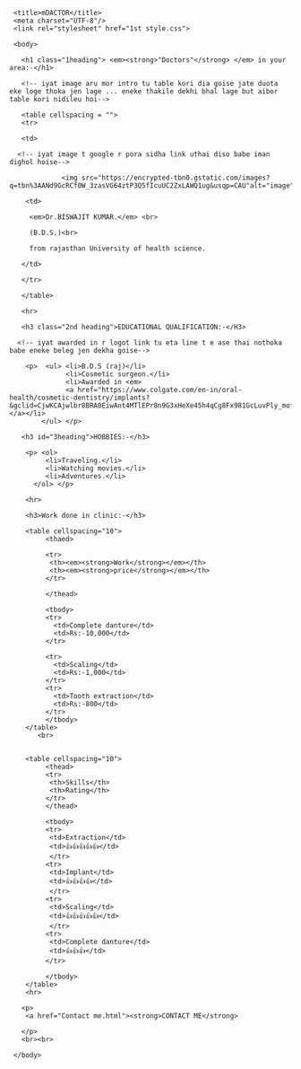 <!DOCTYPE html>
<html>
 <head>
 
	 <title>mDACTOR</title>
	 <meta charset="UTF-8"/>
	 <link rel="stylesheet" href="1st style.css">
	 
 </head>
 
 
 
	 <body>
	 
	   <h1 class="1heading"> <em><strong>"Doctors"</strong> </em> in your area:-</h1>
	   
	   <!-- iyat image aru mor intro tu table kori dia goise jate duota eke loge thoka jen lage ... eneke thakile dekhi bhal lage but aibor table kori nidileu hoi-->
	   
	   <table cellspacing = "">
	   <tr>
	   
	   <td>
	  
	  <!-- iyat image t google r pora sidha link uthai diso babe iman dighol hoise-->
	   
 	             <img src="https://encrypted-tbn0.gstatic.com/images?q=tbn%3AANd9GcRCf0W_3zasVG64ztP3Q5fIcuUC2ZxLAWQ1ug&usqp=CAU"alt="image">
 	    
 	    <td>
	    
	     <em>Dr.BISWAJIT KUMAR.</em> <br>
	     
	     (B.D.S.)<br> 
	     
	     from rajasthan University of health science.
	   
	   </td>
	   
	   </tr>
	   
	   </table>
	   
	   <hr>
	   
	   <h3 class="2nd heading">EDUCATIONAL QUALIFICATION:-</H3>
	  
	  <!-- iyat awarded in r logot link tu eta line t e ase thai nothoka babe eneke beleg jen dekha goise-->
	   
	    <p>  <ul> <li>B.D.S (raj)</li>
	              <li>Cosmetic surgeon.</li>
	              <li>Awarded in <em>
	              <a href="https://www.colgate.com/en-in/oral-health/cosmetic-dentistry/implants?&gclid=CjwKCAjwlbr8BRA0EiwAnt4MTlEPr8n9G3xHeXe45h4qCg8Fx981GcLuvPly_mofFmQgP51UAPDcpRoCqk0QAvD_BwE">implant</em></a></li>
	        </ul> </p>
	   
	   <h3 id="3heading">HOBBIES:-</h3>
	      
	    <p> <ol>
	         <li>Traveling.</li>
	         <li>Watching movies.</li>
	         <li>Adventures.</li>
	      </ol> </p>
	         
	    <hr>
	    
	    <h3>Work done in clinic:-</h3>
	    
	    <table cellspacing="10">
	         <thaed>
	         
	         <tr>
	          <th><em><strong>Work</strong></em></th>
	          <th><em><strong>price</strong></em></th>
	         </tr>
	         
	         </thead>
	         
	         <tbody>
	         <tr>
	           <td>Complete danture</td>
	           <td>Rs:-10,000</td>
	         </tr>
	         
	         <tr>
	           <td>Scaling</td>
	           <td>Rs:-1,000</td>
	         </tr>
	         <tr>
	           <td>Tooth extraction</td>
	           <td>Rs:-800</td>
	         </tr>
	         </tbody>
	    </table>
	       <br>
	       
	         
	    <table cellspacing="10">
	         <thead>
	         <tr>
	          <th>Skills</th>
	          <th>Rating</th>
	         </tr>
	         </thead>
	          
	         <tbody>
	         <tr>
	          <td>Extraction</td>
	          <td>👍👍👍👍👍</td>
	          </tr>
	         <tr>
	          <td>Implant</td>
	          <td>👍👍👍👍</td>
	          </tr>
	         <tr>
	          <td>Scaling</td>
	          <td>👍👍👍👍👍</td>
	          </tr>
	         <tr>
	          <td>Complete danture</td>
	          <td>👍👍👍</td>
	         </tr>
	          
	         </tbody>
	    </table>
	    <hr>
	    
	   <p>
	    <a href="Contact me.html"><strong>CONTACT ME</strong>
	    
	   </p>
	   <br><br>
	
	 </body>
 </html>
